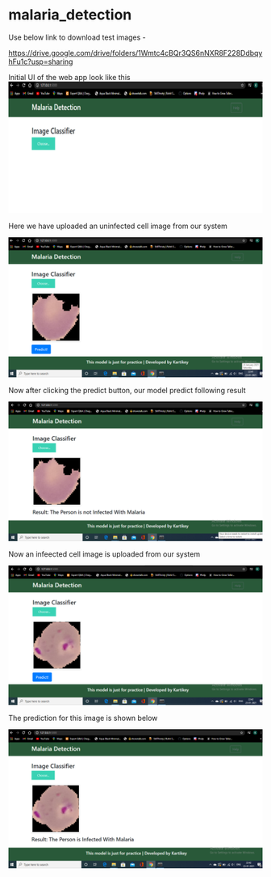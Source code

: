 # malaria_detection


Use below link to download test images -

https://drive.google.com/drive/folders/1Wmtc4cBQr3QS6nNXR8F228DdbqyhFu1c?usp=sharing


Initial UI of the web app look like this 
![](project2/images/1.png)


Here we have uploaded an uninfected cell image from our system

![](project2/images/2.png)

Now after clicking the predict button, our model predict following result

![](project2/images/3.png)



Now an infeected cell image is uploaded from our system


![](project2/images/4.png)




The prediction for this image is shown below


![](project2/images/5.png)

